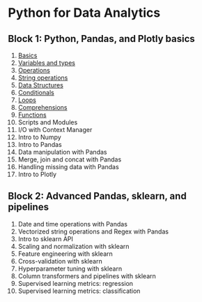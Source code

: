 # Python for Data Analytics

## Block 1: Python, Pandas, and Plotly basics

1. [Basics](/01_basics/01_basics.md)
2. [Variables and types](/02_variables_and_types/02_variables_and_types.md)
3. [Operations](/03_operations/03_operations.md)
4. [String operations](/04_string_operations/04_string_operations.md)
5. [Data Structures](/05_data_structures/05_data_structures.md)
6. [Conditionals](/06_conditionals/06_conditionals.md)
7. [Loops](/07_loops/07_loops.md)
8. [Comprehensions](/08_comprehensions/08_comprehensions.md)
9. [Functions](/09_functions/09_functions.md)
10. Scripts and Modules
11. I/O with Context Manager
12. Intro to Numpy
13. Intro to Pandas
14. Data manipulation with Pandas
15. Merge, join and concat with Pandas
16. Handling missing data with Pandas
17. Intro to Plotly

## Block 2: Advanced Pandas, sklearn, and pipelines

1. Date and time operations with Pandas
2. Vectorized string operations and Regex with Pandas
3. Intro to sklearn API
4. Scaling and normalization with sklearn
5. Feature engineering with sklearn
6. Cross-validation with sklearn
7. Hyperparameter tuning with sklearn
8. Column transformers and pipelines with sklearn
9. Supervised learning metrics: regression
10. Supervised learning metrics: classification
